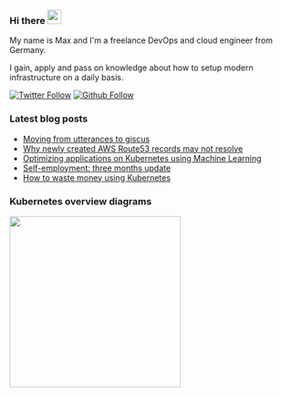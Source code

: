 ### Hi there <img src="https://media.giphy.com/media/hvRJCLFzcasrR4ia7z/giphy.gif" width="25px">

My name is Max and I'm a freelance DevOps and cloud engineer from Germany.

I gain, apply and pass on knowledge about how to setup modern infrastructure on a daily basis.

[![Twitter Follow](https://img.shields.io/twitter/follow/__brennerm?style=social)](https://twitter.com/__brennerm)
[![Github Follow](https://img.shields.io/github/followers/brennerm?style=social)](https://github.com/brennerm)

### Latest blog posts

<!-- BLOG-POST-LIST:START -->
- [Moving from utterances to giscus](https://shipit.dev/posts/from-utterances-to-giscus.html)
- [Why newly created AWS Route53 records may not resolve](https://shipit.dev/posts/failing-aws-route53-records.html)
- [Optimizing applications on Kubernetes using Machine Learning](https://shipit.dev/posts/optimzing-kubernetes-applications.html)
- [Self-employment: three months update](https://shipit.dev/posts/self-employment-month-three.html)
- [How to waste money using Kubernetes](https://shipit.dev/posts/wasting-money-with-kubernetes.html)
<!-- BLOG-POST-LIST:END -->

### Kubernetes overview diagrams

<a href="https://brennerm.github.io/posts/kubernetes-overview-diagrams.html"><img src="https://brennerm.github.io/static/images/k8s-architecture.svg" width="300px"></a>
